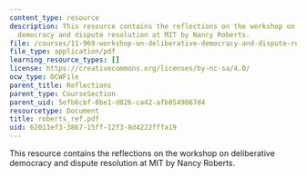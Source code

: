 ```yaml
---
content_type: resource
description: This resource contains the reflections on the workshop on deliberative
  democracy and dispute resolution at MIT by Nancy Roberts.
file: /courses/11-969-workshop-on-deliberative-democracy-and-dispute-resolution-summer-2005/62011ef3386715ff12f38d4222fffa19_roberts_ref.pdf
file_type: application/pdf
learning_resource_types: []
license: https://creativecommons.org/licenses/by-nc-sa/4.0/
ocw_type: OCWFile
parent_title: Reflections
parent_type: CourseSection
parent_uid: 5efb6cbf-8be1-d826-ca42-afb8549867d4
resourcetype: Document
title: roberts_ref.pdf
uid: 62011ef3-3867-15ff-12f3-8d4222fffa19
---
```

This resource contains the reflections on the workshop on deliberative democracy and dispute resolution at MIT by Nancy Roberts.